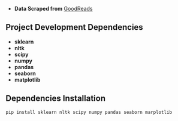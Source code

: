 

* **Data Scraped from**
[GoodReads](https://www.goodreads.com)



## Project Development Dependencies
* **sklearn**
* **nltk**
* **scipy**
* **numpy**
* **pandas**
* **seaborn**
* **matplotlib**

## Dependencies Installation
`pip install sklearn nltk scipy numpy pandas seaborn marplotlib`




  
